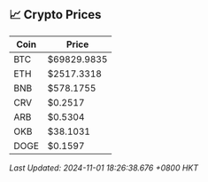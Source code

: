 ## 📈 Crypto Prices

| Coin | Price |
| ---- | ----- |
| BTC | $69829.9835 |
| ETH | $2517.3318 |
| BNB | $578.1755 |
| CRV | $0.2517 |
| ARB | $0.5304 |
| OKB | $38.1031 |
| DOGE | $0.1597 |

_Last Updated: 2024-11-01 18:26:38.676 +0800 HKT_